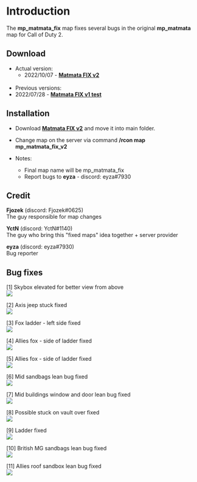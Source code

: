 # Introduction

The **mp_matmata_fix** map fixes several bugs in the original **mp_matmata** map for Call of Duty 2.

## Download
- Actual version:
	- 2022/10/07 - <b><a href="https://github.com/eyza-cod2/mp_matmata_fix/raw/main/mp_matmata_fix_v2.iwd">Matmata FIX v2</a></b>
<br><br>
- Previous versions:
 - 2022/07/28 - <b><a href="https://github.com/eyza-cod2/mp_matmata_fix/raw/6047eb2abed4ca255aefef3c49f95fbefc05cc0d/mp_matmata_fix_v1_test.iwd">Matmata FIX v1 test</a></b>

## Installation
- Download <b><a href="https://github.com/eyza-cod2/mp_matmata_fix/raw/main/mp_matmata_fix_v2.iwd">Matmata FIX v2</a></b> and move it into main folder.
- Change map on the server via command **/rcon map mp_matmata_fix_v2**


- Notes:
	- Final map name will be mp_matmata_fix
	- Report bugs to **eyza** - discord: eyza#7930


## Credit
**Fjozek** (discord: Fjozek#0625)<br>
The guy responsible for map changes

**YctN** (discord: YctN#1140)<br>
The guy who bring this "fixed maps" idea together + server provider

**eyza** (discord: eyza#7930)<br>
Bug reporter


## Bug fixes
[1] Skybox elevated for better view from above<br>
<a href="/images/matmata_skybox.png"><img src="/images/matmata_skybox.png"/></a><br>

[2] Axis jeep stuck fixed <br>
<a href="/images/matmata_jeep_stuck.png"><img src="/images/matmata_jeep_stuck.png"/></a><br>

[3] Fox ladder - left side fixed<br>
<a href="/images/matmata_ladder_1.png"><img src="/images/matmata_ladder_1.png"/></a><br>

[4] Allies fox - side of ladder fixed<br>
<a href="/images/matmata_ladder_2.png"><img src="/images/matmata_ladder_2.png"/></a><br>

[5] Allies fox - side of ladder fixed<br>
<a href="/images/matmata_ladder_3.png"><img src="/images/matmata_ladder_3.png"/></a><br>

[6] Mid sandbags lean bug fixed<br>
<a href="/images/matmata_middle_sandbags.png"><img src="/images/matmata_middle_sandbags.png"/></a><br>

[7] Mid buildings window and door lean bug fixed<br>
<a href="/images/matmata_middle_transparency.png"><img src="/images/matmata_middle_transparency.png"/></a><br>

[8] Possible stuck on vault over fixed<br>
<a href="/images/matmata_vaulting.png"><img src="/images/matmata_vaulting.png"/></a><br>

[9] Ladder fixed<br>
<a href="/images/matmata_ladder_4.png"><img src="/images/matmata_ladder_4.png"/></a><br>

[10] British MG sandbags lean bug fixed<br>
<a href="/images/matmata_british_sandbags.png"><img src="/images/matmata_british_sandbags.png"/></a><br>

[11] Allies roof sandbox lean bug fixed<br>
<a href="/images/matmata_sandbags_roof.png"><img src="/images/matmata_sandbags_roof.png"/></a><br>
